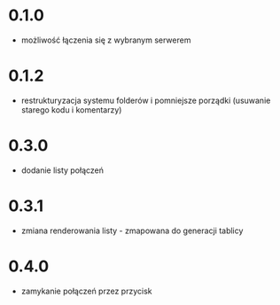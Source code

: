 # 0.1.0
- możliwość łączenia się z wybranym serwerem

# 0.1.2
- restrukturyzacja systemu folderów i pomniejsze porządki (usuwanie starego kodu i komentarzy)

# 0.3.0
- dodanie listy połączeń

# 0.3.1
- zmiana renderowania listy - zmapowana do generacji tablicy

# 0.4.0

- zamykanie połączeń przez przycisk
